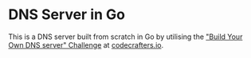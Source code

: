 # DNS Server in Go
This is a DNS server built from scratch in Go by utilising the
["Build Your Own DNS server" Challenge](https://app.codecrafters.io/courses/dns-server/overview) at
[codecrafters.io](https://codecrafters.io).
